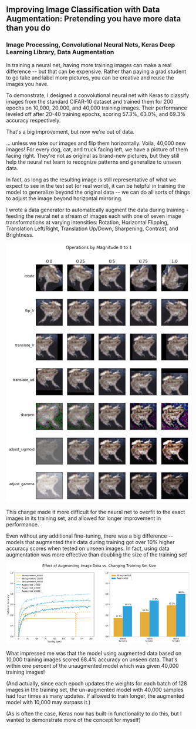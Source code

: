 ## Improving Image Classification with Data Augmentation: Pretending you have more data than you do

### Image Processing, Convolutional Neural Nets, Keras Deep Learning Library, Data Augmentation

In training a neural net, having more training images can make a real difference -- but that can be expensive. Rather than paying a grad student to go take and label more pictures, you can be creative and reuse the images you have.

To demonstrate, I designed a convolutional neural net with Keras to classify images from the standard CIFAR-10 dataset and trained them for 200 epochs on 10,000, 20,000, and 40,000 training images. Their performance leveled off after 20-40 training epochs, scoring 57.3%, 63.0%, and 69.3% accuracy respectively.

That's a big improvement, but now we're out of data.

... unless we take our images and flip them horizontally. Voila, 40,000 new images! For every dog, cat, and truck facing left, we have a picture of them facing right. They're not as original as brand-new pictures, but they still help the neural net learn to recognize patterns and generalize to unseen data.

In fact, as long as the resulting image is still representative of what we expect to see in the test set (or real world), it can be helpful in training the model to generalize beyond the original data -- we can do all sorts of things to adjust the image beyond horizontal mirroring.

I wrote a data generator to automatically augment the data during training - feeding the neural net a stream of images each with one of seven image transformations at varying intensities: Rotation, Horizontal Flipping, Translation Left/Right, Translation Up/Down, Sharpening, Contrast, and Brightness. 

<img src='transform_examples.png' />

This change made it more difficult for the neural net to overfit to the exact images in its training set, and allowed for longer improvement in performance. 

Even without any additional fine-tuning, there was a big difference -- models that augmented their data during training got over 10% higher accuracy scores when tested on unseen images. In fact, using data augmentation was more effective than doubling the size of the training set!

<img src='result_graph.png' />

What impressed me was that the model using augmented data based on 10,000 training images scored 68.4% accuracy on unseen data. That's within one percent of the unaugmented model which was given 40,000 training images!

(And actually, since each epoch updates the weights for each batch of 128 images in the training set, the un-augmented model with 40,000 samples had four times as many updates. If allowed to train longer, the augmented model with 10,000 may surpass it.)

(As is often the case, Keras now has built-in functionality to do this, but I wanted to demonstrate more of the concept for myself)

